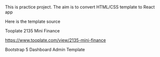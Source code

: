 This is practice project. The aim is to convert HTML/CSS template to React app 

Here is the template source 

Tooplate 2135 Mini Finance

https://www.tooplate.com/view/2135-mini-finance

Bootstrap 5 Dashboard Admin Template